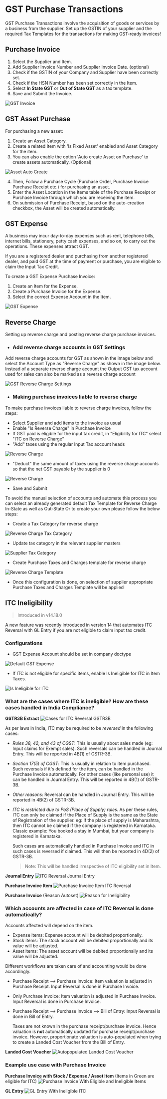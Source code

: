 # GST Purchase Transactions
GST Purchase Transactions involve the acquisition of goods or services by a business from the supplier. Set up the GSTIN of your supplier and the required Tax Templates for the transactions for making GST-ready invoices!

## Purchase Invoice
1. Select the Supplier and Item.
2. Add Supplier Invoice Number and Supplier Invoice Date. (optional)
2. Check if the GSTIN of your Company and Supplier have been correctly set.
3. Check if the HSN Number has been set correctly in the Item.
4. Select  **In State GST** or **Out of State GST** as a tax template.
5. Save and Submit the Invoice.

![GST Invoice](./assets/gst_purchase_invoice.gif)

## GST Asset Purchase
For purchasing a new asset:
1. Create an Asset Category.
2. Create a related Item with 'Is Fixed Asset' enabled and Asset Category for the item.
3. You can also enable the option 'Auto create Asset on Purchase' to create assets automatically. (Optional)

![Asset Auto Create](./assets/asset_item.png)

4. Then, Follow a Purchase Cycle (Purchase Order, Purchase Invoice Purchase Receipt etc.) for purchasing an asset.
5. Enter the Asset Location in the Items table of the Purchase Receipt or Purchase Invoice through which you are receiving the item.
6. On submission of Purchase Receipt, based on the auto-creation checkbox, the Asset will be created automatically.

## GST Expense 
A business may incur day-to-day expenses such as rent, telephone bills, internet bills, stationery, petty cash expenses, and so on, to carry out the operations. These expenses attract GST.

If you are a registered dealer and purchasing from another registered dealer, and paid GST at the time of payment or purchase, you are eligible to claim the Input Tax Credit.

To create a GST Expense Purchase Invoice:

1. Create an Item for the Expense.
2. Create a Purchase Invoice for the Expense.
3. Select the correct Expense Account in the Item.

![GST Expense](./assets/gst_expense.gif)

## Reverse Charge
Setting up reverse charge and posting reverse charge purchase invoices.

- ### Add reverse charge accounts in GST Settings

Add reverse charge accounts for GST as shown in the image below and select the Account Type as "Reverse Charge" as shown in the image below. Instead of a separate reverse charge account the Output GST tax account used for sales can also be marked as a reverse charge account

![GST Reverse Charge Settings](./assets/gst_reverse_charge_setting.png)

- ### Making purchase invoices liable to reverse charge

To make purchase invoices liable to reverse charge invoices, follow the steps:

* Select Supplier and add items to the invoice as usual
* Enable "Is Reverse Charge" in Purchase Invoice
* If GST paid is eligible for the input tax credit, in "Eligibility for ITC" select "ITC on Reverse Charge"
* "Add" taxes using the regular Input Tax account heads

![Reverse Charge](./assets/reverse_charge_add.png)

* "Deduct" the same amount of taxes using the reverse charge accounts so that the net GST payable by the supplier is 0

![Reverse Charge](./assets/reverse_charge_deduct.png)

* Save and Submit

To avoid the manual selection of accounts and automate this process you can select an already generated default Tax Template for Reverse Charge In-State as well as Out-State Or to create your own please follow the below steps:

* Create a Tax Category for reverse charge

![Reverse Charge Tax Category](./assets/reverse_charge_tax_category.png)

* Update tax category in the relevant supplier masters

![Supplier Tax Category](./assets/supplier_tax_category.png)

* Create Purchase Taxes and Charges template for reverse charge

![Reverse Charge Template](./assets/reverse_charge_template.png)

* Once this configuration is done, on selection of supplier appropriate Purchase Taxes and Charges Template will be applied


## ITC Ineligibility

> Introduced in v14.18.0

A new feature was recently introduced in version 14 that automates ITC Reversal with GL Entry if you are not eligible to claim input tax credit.

### Configurations

* GST Expense Account should be set in company doctype

![Default GST Expense](./assets/default_gst_expense.png)

* If ITC is not eligible for specific items, enable Is Ineligible for ITC in Item Taxes.

![Is Ineligible for ITC](./assets/is_ineligible_for_itc.png)

### What are the cases where ITC is ineligible? How are these cases handled in India Compliance?

**GSTR3B Extract**
![Cases for ITC Reversal GSTR3B](./assets/cases_for_itc_reversal_gstr_3b.png)

As per laws in India, ITC may be required to be *reversed* in the following cases:
- *Rules 38, 42, and 43 of CGST*: This is usually about sales made (eg: Input claims for Exempt sales). Such reversals can be handled in Journal Entry. This will be reported in 4B(1) of GSTR-3B.

- *Section 17(5) of CGST*: This is usually in relation to item purchased. Such reversals if it's defined for the item, can be handled in the Purchase Invoice automatically. For other cases (like personal use) it can be handled in Journal Entry. This will be reported in 4B(1) of GSTR-3B.

- *Other reasons*: Reversal can be handled in Journal Entry. This will be reported in 4B(2) of GSTR-3B.

- *ITC is restricted due to PoS (Place of Supply) rules*. As per these rules, ITC can only be claimed if the Place of Supply is the same as the State of Registration of the supplier.
    eg: If the place of supply is Maharashtra, then ITC cannot be claimed if the company is registered in Karnataka. Classic example: You booked a stay in Mumbai, but your company is registered in Karnataka. 

    Such cases are automatically handled in Purchase Invoice and ITC in such cases is reversed if claimed. This will then be reported in 4D(2) of GSTR-3B. 

    > Note: This will be handled irrespective of ITC eligibility set in Item.

**Journal Entry**
![ITC Reversal Journal Entry](./assets/itc_reversal_journal_entry.png)

**Purchase Invoice Item**
![Purchase Invoice Item ITC Reversal](./assets/purchase_invoice_item_itc_reversal.png)

**Purchase Invoice** (Reason Autoset)
![Reason for Ineligibility](./assets/reason_for_ineligibility.png)

### Which accounts are affected in case of ITC Reversal is done automatically?

Accounts affected will depend on the item.
- Expense items: Expense account will be debited proportionally.
- Stock items: The stock account will be debited proportionally and its value will be adjusted.
- Asset items: The asset account will be debited proportionally and its value will be adjusted.

Different workflows are taken care of and accounting would be done accordingly.
- Purchase Receipt --> Purchase Invoice: Item valuation is adjusted in Purchase Receipt. Input Reversal is done in Purchase Invoice.
- Only Purchase Invoice: Item valuation is adjusted in Purchase Invoice. Input Reversal is done in Purchase Invoice.
- Purchase Receipt --> Purchase Invoice --> Bill of Entry: Input Reversal is done in Bill of Entry. 
    
    Taxes are not known in the purchase receipt/purchase invoice. Hence valuation is **not** automatically updated for purchase receipt/purchase invoice. However, proportionate valuation is auto-populated when trying to create a Landed Cost Voucher from the Bill of Entry.

**Landed Cost Voucher**
![Autopopulated Landed Cost Voucher](./assets/autopopulated_landed_cost_voucher.png)

### Example use case with Purchase Invoice

**Purchase Invoice with Stock / Expense / Asset Item** (Items in Green are eligible for ITC)
![Purchase Invoice With Eligible and Ineligible Items](./assets/purchase_invoice_with_eligible_and_ineligible_items.png)

**GL Entry**
![GL Entry With Ineligible ITC](./assets/gl_entry_with_ineligible_itc.png)

